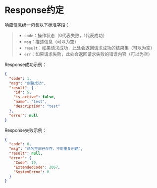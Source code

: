 # Response约定

响应信息统一包含以下标准字段：
> - `code`：操作状态（0代表失败，1代表成功）
> - `msg`：描述信息（可以为空）
> - `result`：如果请求成功，此处会返回请求成功的结果集（可以为空）
> - `err`：如果请求失败，此处会返回请求失败的错误内容（可以为空）

Response成功示例：

```json
{
  "code": 1,
  "msg": "创建成功",
  "result": {
    "id": 5,
    "is_active": false,
    "name": "test",
    "description": "test"
  },
  "error": null
}
```

Response失败示例：

```json
{
  "code": 0,
  "msg": "命名空间已存在，不能重复创建",
  "result": null,
  "error": {
    "Code": 19,
    "ExtendedCode": 2067,
    "SystemErrno": 0
  }
}
```


